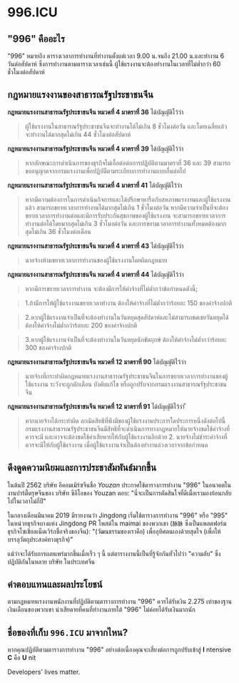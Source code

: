 996.ICU
===

## "996" คืออะไร
"996" หมายถึง ตารางเวลาการทำงานที่ทำงานตั้งแต่เวลา 9.00 น.จนถึง 21.00 น.และทำงาน 6 วันต่อสัปดาห์ 
ซึ่งการทำงานตามตารางเวลาเช่นนี้ ผู้ใช้แรงงานจะต้องทำงานในเวลาที่ไม่ต่ำกว่า 60 ชั่วโมงต่อสัปดาห์

## กฎหมายแรงงานของสาธารณรัฐประชาชนจีน
**กฎหมายแรงงานสาธารณรัฐประชาชนจีน หมวดที่ 4 มาตราที่ 36** ได้บัญญัติไว้ว่า
> ผู้ใช้แรงงานในสาธารณรัฐประชาชนจีนจะทำงานได้ไม่เกิน 8 ชั่วโมงต่อวัน และโดยเฉลี่ยแล้วจะทำงานได้มากสุดไม่เกิน 44 ซั่วโมงต่อสัปดาห์

**กฎหมายแรงงานสาธารณรัฐประชาชนจีน หมวดที่ 4 มาตราที่ 39** ได้บัญญัติไว้ว่า
> หากลักษณะการดำเนินการของธุรกิจไม่เอื้อต่อต่อการปฎิบัติตามมาตราที่ 36 และ 39 สามารถขออนุญาตจากกรมแรงงานเพื่อปฏิบัตืตามระเบียบการทำงานแบบอื่นต่อไป

**กฎหมายแรงงานสาธารณรัฐประชาชนจีน หมวดที่ 4 มาตราที่ 41** ได้บัญญัติไว้ว่า
> หากมีความต้องการในการดำเนินกิจการและได้ปรีกษาหารือกับสหภาพแรงงานและผู้ใช้แรงงานแล้ว สามารถขยายเวลาการทำงานได้มากสุดไม่เกิน 1 ชั่วโมงต่อวัน หากมีความจำเป็นที่จะต้องขยายเวลาการทำงานต่อและมีการรับประกันสุขภาพของผู้ใช้แรงงาน จะสามารถขยายเวลาการทำงานต่อได้โดยมากสุดไม่เกิน 3 ชั่วโมงต่อวัน และการขยามเวลาการทำงานทั้งหมดต้องมากสุดไม่เกิน 36 ชั่วโมงต่อเดือน

**กฎหมายแรงงานสาธารณรัฐประชาชนจีน หมวดที่ 4 มาตราที่ 43** ได้บัญญัติไว้ว่า
> นายจ้างห้ามขยายเวลาการทำงานของผู้ใช้แรงงานโดยผิดกฎหมาย

**กฎหมายแรงงานสาธารณรัฐประชาชนจีน หมวดที่ 4 มาตราที่ 44** ได้บัญญัติไว้ว่า
> หากมีการขยายเวลาการทำงาน จะต้องมีการให้ค่าจ้างที่ไม่ต่ำกว่าข้อกำหนดดังนี้;

>   1.ถ้ามีการให้ผู้ใช้แรงงานขยายเวลาทำงาน ต้องให้ค่าจ้างที่ไม่ต่ำกว่าร้อยละ 150 ของค่าจ้างปกติ

>   2.หากผู้ใช้แรงงานจำเป็นที่จะต้องทำงานในวันหยุดสุดสัปดาห์และไม่สามารถชดเชยวันหยุดได้ ต้องให้ค่าจ้างไม่ต่ำกว่าร้อยละ 200 ของค่าจ้างปกติ

>   3.หากผู้ใช้แรงงานจำเป็นที่จะต้องทำงานในวันหยุดนักขัตฤกษ์ ต้องให้ค่าจ้างไม่ต่ำกว่าร้อยละ 300 ของค่าจ้างปกติ

**กฎหมายแรงงานสาธารณรัฐประชาชนจีน หมวดที่ 12 มาตราที่ 90** ได้บัญญัติไว้ว่า
> นายจ้างที่กระทำผิดกฎหมายแรงงานสาธารณรัฐประชาชนจีนในการขยายเวลาการทำงานของผู้ใช้แรงงาน ระวังจะถูกตักเตือน บังคับแก้ไข หรือถูกปรับจากกรมแรงงานสาธารณรัฐประชาชนจีน

**กฎหมายแรงงานสาธารณรัฐประชาชนจีน หมวดที่ 12 มาตราที่ 91** ได้บัญญัติไว้ว่า
ื
> หากนายจ้างได้กระทำผิด ละเมิดสิทธิที่พึงมีของผู้ใช้แรงงานประการใดประการหนึ่งดังต่อไปนี้ กรมแรงงานสาธารณรัฐประชาชนจีนมีสิทธิที่จะดำเนินการทางกฎหมายให้นายจ้างชดใช้ค่าจ้างที่ควรจะมี และอาจจะต้องชดใช้ค่าเสียหายให้กับผู้ใช้แรงงานอีกด้วย
> 2. นายจ้างไม่ชำระค่าจ้างที่ควรจะมีให้กับผู้ใช้แรงงาน เมื่อผู้ใช้แรงงานจำเป็นต้องทำงานล่วงเวลาจากข้อกำหนด

## ดึงดูดความนิยมและการประชาสัมพันธ์มากขึ้น

ในต้นปี 2562 บริษัท อีคอมเมิร์ซจีนชื่อ _Youzan_ ประกาศใช้ตารางการทำงาน "996" ในอนาคตในงานปาร์ตี้ตรุษจีนของ บริษัท ซีอีโอของ Youzan ตอบ: "นี่จะเป็นการตัดสินใจที่ดีเมื่อเรามองย้อนกลับไปในเวลาไม่กี่ปี"

ในกลางเดือนมีนาคม 2019 มีรายงานว่า Jingdong เริ่มใช้ตารางการทำงาน "996" หรือ "995" ในหน่วยธุรกิจบางแห่ง Jingdong PR โพสต์ใน maimai ของพวกเขา (`脉脉` ซึ่งเป็นแพลตฟอร์มธุรกิจโซเชียลเน็ตเวิร์กชื่อจริงของจีน): "(วัฒนธรรมของเราคือ) เพื่ออุทิศตนเองด้วยสุดใจ (เพื่อให้บรรลุวัตถุประสงค์ทางธุรกิจ)"

แม้ว่าจะได้รับการเผยแพร่มากขึ้นเมื่อเร็ว ๆ นี้ แต่ตารางงานนี้เป็นที่รู้จักกันทั่วไปว่า "ความลับ" ซึ่งปฏิบัติกันในหลาย บริษัท ในประเทศจีน
## ค่าตอบแทนและผลประโยชน์

ตามกฎหมายแรงงานพนักงานที่ปฏิบัติตามตารางการทำงาน "996" ควรได้รับเงิน 2.275 เท่าของฐานเงินเดือนของพวกเขา น่าเสียดายที่คนที่ทำงานภายใต้ "996" ไม่ค่อยได้รับเงินมากนัก

## ชื่อของที่เก็บ `996.ICU` มาจากไหน?

หากคุณปฏิบัติตามตารางการทำงาน "996" อย่างต่อเนื่องคุณจะเสี่ยงต่อการถูกปรับเข้าสู่ **I** ntensive **C** คือ **U** nit

Developers' lives matter.
